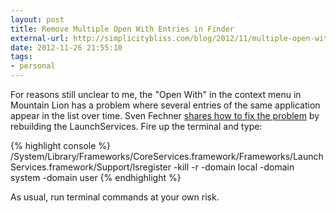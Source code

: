 ```yaml
---
layout: post
title: Remove Multiple Open With Entries in Finder
external-url: http://simplicitybliss.com/blog/2012/11/multiple-open-with-entries-in-mac-os-x-finder
date: 2012-11-26 21:55:10
tags:
- personal
---
```

For reasons still unclear to me, the "Open With" in the context menu in Mountain Lion has a problem where several entries of the same application appear in the list over time. Sven Fechner [shares how to fix the problem](http://simplicitybliss.com/blog/2012/11/multiple-open-with-entries-in-mac-os-x-finder) by rebuilding the LaunchServices. Fire up the terminal and type:

{% highlight console %}
 /System/Library/Frameworks/CoreServices.framework/Frameworks/LaunchServices.framework/Support/lsregister -kill -r -domain local -domain system -domain user
{% endhighlight %}

As usual, run terminal commands at your own risk.